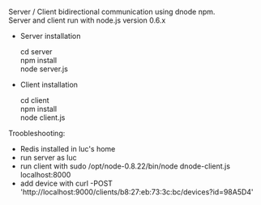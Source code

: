 Server / Client bidirectional communication using dnode npm.  
Server and client run with node.js version 0.6.x  

- Server installation  
  
  cd server  
  npm install  
  node server.js  
  
- Client installation  
  
  cd client  
  npm install  
  node client.js  
  
Troobleshooting:
- Redis installed in luc's home
- run server as luc
- run client with sudo /opt/node-0.8.22/bin/node dnode-client.js localhost:8000
- add device with curl -POST 'http://localhost:9000/clients/b8:27:eb:73:3c:bc/devices?id=98A5D4'
